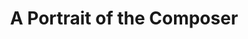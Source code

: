 ---
ee_id_show: '4447'
title: A Portrait of the Composer
url: a-portrait-of-the-composer
live_url:
year: '2018'
venue: Church Saint-Denys-du-Sacrement
state_country: Paris
type:
dates:
wwwnews:
wwweblast:
pitch: Hampus Lindwall on the pipes w a few of mine, one by Duchamp (if you blinked,
  you would have missed it), and one by Niblock. WZ TOTAL FIRE.
ps:
credits:
download:
layout: shows
---
